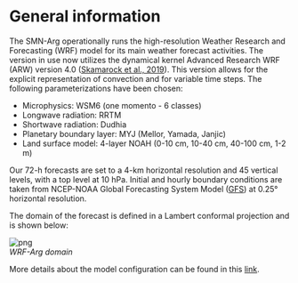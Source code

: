 # General information

The SMN-Arg operationally runs the high-resolution Weather Research and Forecasting (WRF) model for its main weather forecast activities. The version in use now utilizes the dynamical kernel Advanced Research WRF (ARW) version 4.0 (<a href="https://www2.mmm.ucar.edu/wrf/users/docs/technote/v4_technote.pdf" target="_blank">Skamarock et al., 2019</a>). This version allows for the explicit representation of convection and for variable time steps. The following parameterizations have been chosen: <br />

- Microphysics: WSM6 (one momento - 6 classes)
- Longwave radiation: RRTM
- Shortwave radiation: Dudhia
- Planetary boundary layer: MYJ (Mellor, Yamada, Janjic)
- Land surface model: 4-layer NOAH (0-10 cm, 10-40 cm, 40-100 cm, 1-2 m)

Our 72-h forecasts are set to a 4-km horizontal resolution and 45 vertical levels, with a top level at 10 hPa. Initial and hourly boundary conditions are taken from NCEP-NOAA Global Forecasting System Model (<a href="https://www.emc.ncep.noaa.gov/emc/pages/numerical_forecast_systems/gfs.php" target="_blank">GFS</a>) at 0.25° horizontal resolution. <br />

The domain of the forecast is defined in a Lambert conformal projection and is shown below: <br />

![png](../figuras/dominioWRF4.png)  <br /> *WRF-Arg domain*

More details about the model configuration can be found in this <a href="http://repositorio.smn.gob.ar/handle/20.500.12160/1402" target="_blank">link</a>.
